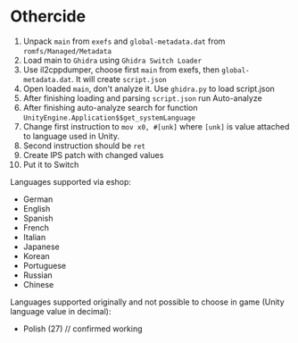 # Othercide

1. Unpack `main` from `exefs` and `global-metadata.dat` from `romfs/Managed/Metadata`
2. Load main to `Ghidra` using `Ghidra Switch Loader`
3. Use il2cppdumper, choose first `main` from exefs, then `global-metadata.dat`. It will create `script.json`
4. Open loaded `main`, don't analyze it. Use `ghidra.py` to load script.json
5. After finishing loading and parsing `script.json` run Auto-analyze
6. After finishing auto-analyze search for function `UnityEngine.Application$$get_systemLanguage`
7. Change first instruction to `mov x0, #[unk]` where `[unk]` is value attached to language used in Unity.
8. Second instruction should be `ret`
9. Create IPS patch with changed values
10. Put it to Switch

Languages supported via eshop:
- German
- English
- Spanish
- French
- Italian
- Japanese
- Korean
- Portuguese
- Russian
- Chinese

Languages supported originally and not possible to choose in game (Unity language value in decimal):
- Polish (27) // confirmed working
